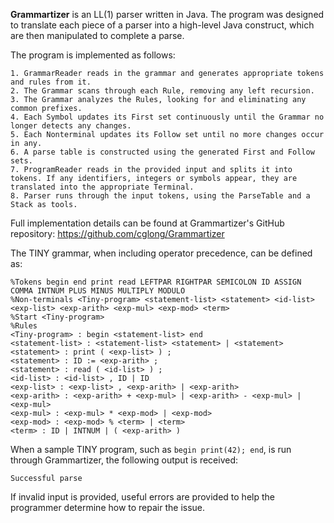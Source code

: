 **Grammartizer** is an LL(1) parser written in Java. The program was designed to translate each piece of a parser into a high-level Java construct, which are then manipulated to complete a parse.

The program is implemented as follows:

    1. GrammarReader reads in the grammar and generates appropriate tokens and rules from it.
    2. The Grammar scans through each Rule, removing any left recursion.
    3. The Grammar analyzes the Rules, looking for and eliminating any common prefixes.
    4. Each Symbol updates its First set continuously until the Grammar no longer detects any changes.
    5. Each Nonterminal updates its Follow set until no more changes occur in any.
    6. A parse table is constructed using the generated First and Follow sets.
    7. ProgramReader reads in the provided input and splits it into tokens. If any identifiers, integers or symbols appear, they are translated into the appropriate Terminal.
    8. Parser runs through the input tokens, using the ParseTable and a Stack as tools.

Full implementation details can be found at Grammartizer's GitHub repository: https://github.com/cglong/Grammartizer

The TINY grammar, when including operator precedence, can be defined as:

    %Tokens begin end print read LEFTPAR RIGHTPAR SEMICOLON ID ASSIGN COMMA INTNUM PLUS MINUS MULTIPLY MODULO
    %Non-terminals <Tiny-program> <statement-list> <statement> <id-list> <exp-list> <exp-arith> <exp-mul> <exp-mod> <term>
    %Start <Tiny-program>
    %Rules
    <Tiny-program> : begin <statement-list> end
    <statement-list> : <statement-list> <statement> | <statement>
    <statement> : print ( <exp-list> ) ;
    <statement> : ID := <exp-arith> ;
    <statement> : read ( <id-list> ) ;
    <id-list> : <id-list> , ID | ID
    <exp-list> : <exp-list> , <exp-arith> | <exp-arith>
    <exp-arith> : <exp-arith> + <exp-mul> | <exp-arith> - <exp-mul> | <exp-mul>
    <exp-mul> : <exp-mul> * <exp-mod> | <exp-mod>
    <exp-mod> : <exp-mod> % <term> | <term>
    <term> : ID | INTNUM | ( <exp-arith> )

When a sample TINY program, such as `begin print(42); end`, is run through Grammartizer, the following output is received:

    Successful parse

If invalid input is provided, useful errors are provided to help the programmer determine how to repair the issue.